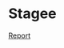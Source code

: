 # Stagee
[Report](https://docs.google.com/document/d/16j3gZqU1BZ2xZKsU2dhfieK_AWyQ90H-d4ugAp7I2TE/edit?usp=sharing)
